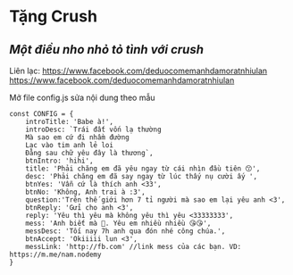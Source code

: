 # Tặng Crush
## _Một điều nho nhỏ tỏ tình với crush_

Liên lạc: 
https://www.facebook.com/deduocomemanhdamoratnhiulan
https://www.facebook.com/deduocomemanhdamoratnhiulan

Mở file config.js sửa nội dung theo mẫu
```
const CONFIG = {
    introTitle: 'Babe à!',
    introDesc: `Trái đất vốn lạ thường
    Mà sao em cứ đi nhầm đường
    Lạc vào tim anh lẻ loi
    Đằng sau chữ yêu đây là thương`,
    btnIntro: 'hihi',
    title: 'Phải chăng em đã yêu ngay từ cái nhìn đầu tiên 😙',
    desc: 'Phải chăng em đã say ngay từ lúc thấy nụ cười ấy ',
    btnYes: 'Vẫn cứ là thích anh <33',
    btnNo: 'Không, Anh trai à :3',
    question:'Trên thế giới hơn 7 tỉ người mà sao em lại yêu anh <3',
    btnReply: 'Gửi cho anh <3',
    reply: 'Yêu thì yêu mà không yêu thì yêu <33333333',
    mess: 'Anh biết mà 🥰. Yêu em nhiều nhiều 😘😘',
    messDesc: 'Tối nay 7h anh qua đón nhé công chúa.',
    btnAccept: 'Okiiiii lun <3',
    messLink: 'http://fb.com' //link mess của các bạn. VD: https://m.me/nam.nodemy
}
```

